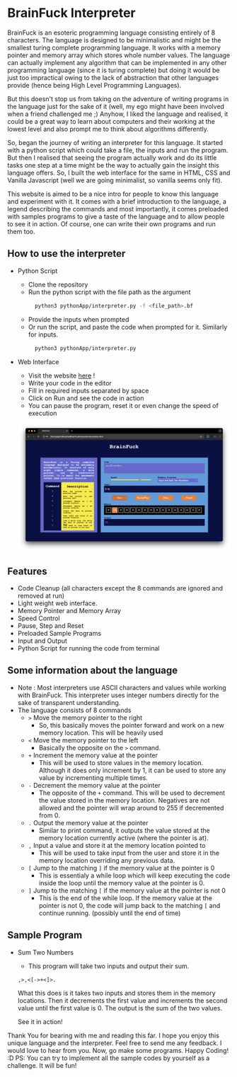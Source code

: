 # BrainFuck Interpreter
BrainFuck is an esoteric programming language consisting entirely of 8 characters. The language is designed to be minimalistic and might be the smallest turing complete programming language. It works with a memory pointer and memory array which stores whole number values. The language can actually implement any algorithm that can be implemented in any other programming language (since it is turing complete) but doing it would be just too impractical owing to the lack of abstraction that other languages provide (hence being High Level Programming Languages). 

But this doesn't stop us from taking on the adventure of writing programs in the language just for the sake of it (well, my ego might have been involved when a friend challenged me ;) Anyhow, I liked the language and realised, it could be a great way to learn about computers and their working at the lowest level and also prompt me to think about algorithms differently.

So, began the journey of writing an interpreter for this language. It started with a python script which could take a file, the inputs and run the program. But then I realised that seeing the program actually work and do its little tasks one step at a time might be the way to actually gain the insight this language offers. So, I built the web interface for the same in HTML, CSS and Vanilla Javascript (well we are going minimalist, so vanilla seems only fit). 

This website is aimed to be a nice intro for people to know this language and experiment with it. It comes with a brief introduction to the language, a legend describing the commands and most importantly, it comes preloaded with samples programs to give a taste of the language and to allow people to see it in action. Of course, one can write their own programs and run them too.

## How to use the interpreter
- Python Script
    - Clone the repository
    - Run the python script with the file path as the argument
      ```bash 
        python3 pythonApp/interpreter.py -f <file_path>.bf
        ```
    - Provide the inputs when prompted
    - Or run the script, and paste the code when prompted for it. Similarly for inputs.
      ```bash
        python3 pythonApp/interpreter.py
        ```
- Web Interface
    - Visit the website [here](https://projects.agrimbansal.com/BrainFuckInterpreter) !
    - Write your code in the editor
    - Fill in required inputs separated by space
    - Click on Run and see the code in action
    - You can pause the program, reset it or even change the speed of execution

    ![Web Interface](./ss.png)

## Features
- Code Cleanup (all characters except the 8 commands are ignored and removed at run)
- Light weight web interface.
- Memory Pointer and Memory Array
- Speed Control
- Pause, Step and Reset
- Preloaded Sample Programs
- Input and Output
- Python Script for running the code from terminal

## Some information about the language
- Note : Most interpreters use ASCII characters and values while working with BrainFuck. This interpreter uses integer numbers directly for the sake of transparent understanding.
- The language consists of 8 commands
    - `>` Move the memory pointer to the right
        - So, this basically moves the pointer forward and work on a new memory location. This will be heavily used
    - `<` Move the memory pointer to the left
        - Basically the opposite on the `>` command.
    - `+` Increment the memory value at the pointer
        - This will be used to store values in the memory location. Although it does only increment by 1, it can be used to store any value by incrementing multiple times.
    - `-` Decrement the memory value at the pointer
        - The opposite of the `+` command. This will be used to decrement the value stored in the memory location. Negatives are not allowed and the pointer will wrap around to 255 if decremented from 0.
    - `.` Output the memory value at the pointer
        - Similar to print command, it outputs the value stored at the memory location currently active (where the pointer is at).
    - `,` Input a value and store it at the memory location pointed to
        - This will be used to take input from the user and store it in the memory location overriding any previous data.
    - `[` Jump to the matching `]` if the memory value at the pointer is 0
        - This is essentialy a while loop which will keep executing the code inside the loop until the memory value at the pointer is 0.
    - `]` Jump to the matching `[` if the memory value at the pointer is not 0
        - This is the end of the while loop. If the memory value at the pointer is not 0, the code will jump back to the matching `[` and continue running. (possibly until the end of time)

## Sample Program
- Sum Two Numbers
    - This program will take two inputs and output their sum.
    ```brainfuck
    ,>,<[->+<]>.
    ```
    What this does is it takes two inputs and stores them in the memory locations. Then it decrements the first value and increments the second value until the first value is 0. The output is the sum of the two values. 

    See it in action!


Thank You for bearing with me and reading this far. I hope you enjoy this unique language and the interpreter. 
Feel free to send me any feedback. I would love to hear from you.
Now, go make some programs. Happy Coding! :D
PS: You can try to implement all the sample codes by yourself as a challenge. It will be fun! 
